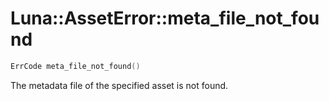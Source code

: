 # Luna::AssetError::meta_file_not_found

```c++
ErrCode meta_file_not_found()
```

The metadata file of the specified asset is not found. 

